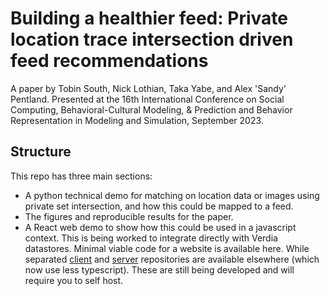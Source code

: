 # Building a healthier feed: Private location trace intersection driven feed recommendations
A paper by Tobin South, Nick Lothian, Taka Yabe, and Alex 'Sandy' Pentland. Presented at the 16th International Conference on Social Computing, Behavioral-Cultural Modeling, & Prediction and Behavior Representation in Modeling and Simulation, September 2023.

## Structure
This repo has three main sections:

* A python technical demo for matching on location data or images using private set intersection, and how this could be mapped to a feed.
* The figures and reproducible results for the paper.
* A React web demo to show how this could be used in a javascript context. This is being worked to integrate directly with Verdia datastores. Minimal viable code for a website is available here. While separated [client](https://github.com/tuanldVGU/bc_profile_matcher/tree/loginVerida) and [server](https://github.com/tuanldVGU/bc_profile_matcher_APIs) repositories are available elsewhere (which now use less typescript). These are still being developed and will require you to self host.
